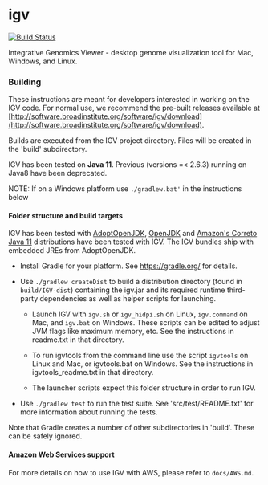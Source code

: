 # igv
[![Build Status](https://travis-ci.org/igvteam/igv.svg?branch=master)](https://travis-ci.org/igvteam/igv)

Integrative Genomics Viewer - desktop genome visualization tool for Mac, Windows, and Linux.

### Building

These instructions are meant for developers interested in working on the IGV code.  For normal use,
we recommend the pre-built releases available at [http://software.broadinstitute.org/software/igv/download](http://software.broadinstitute.org/software/igv/download).

Builds are executed from the IGV project directory.  Files will be created in the 'build' subdirectory.

IGV has been tested on **Java 11**. Previous (versions =< 2.6.3) running on Java8 have been deprecated.

NOTE: If on a Windows platform use ```./gradlew.bat'``` in the instructions below

#### Folder structure and build targets

IGV has been tested with [AdoptOpenJDK](https://adoptopenjdk.net), [OpenJDK](https://openjdk.java.net/) and [Amazon's Correto Java 11](https://aws.amazon.com/corretto/) distributions have been tested with IGV.  The IGV bundles ship with embedded JREs from AdoptOpenJDK.

* Install Gradle for your platform.  See https://gradle.org/ for details.

* Use ```./gradlew createDist``` to build a distribution directory (found in ```build/IGV-dist```) containing 
  the igv.jar and its required runtime third-party dependencies as well as helper scripts for launching.

    * Launch IGV with `igv.sh` or `igv_hidpi.sh` on Linux, `igv.command` on Mac, and `igv.bat` on Windows.
     These scripts can be edited to adjust JVM flags like maximum memory, etc.  See the instructions in 
     readme.txt in that directory.

    * To run igvtools from the command line use the script `igvtools` on Linux and Mac, or igvtools.bat
      on Windows.  See the instructions in igvtools_readme.txt in that directory.

    * The launcher scripts expect this folder structure in order to run IGV.
  
* Use ```./gradlew test``` to run the test suite.  See 'src/test/README.txt' for more information about running
  the tests.

Note that Gradle creates a number of other subdirectories in 'build'.  These can be safely ignored.

#### Amazon Web Services support

For more details on how to use IGV with AWS, please refer to `docs/AWS.md`.
